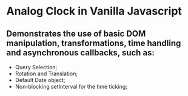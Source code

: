 # Analog Clock in Vanilla Javascript

## Demonstrates the use of basic DOM manipulation, transformations, time handling and asynchronous callbacks, such as:
- Query Selection;
- Rotation and Translation;
- Default Date object;
- Non-blocking setInterval for the time ticking;